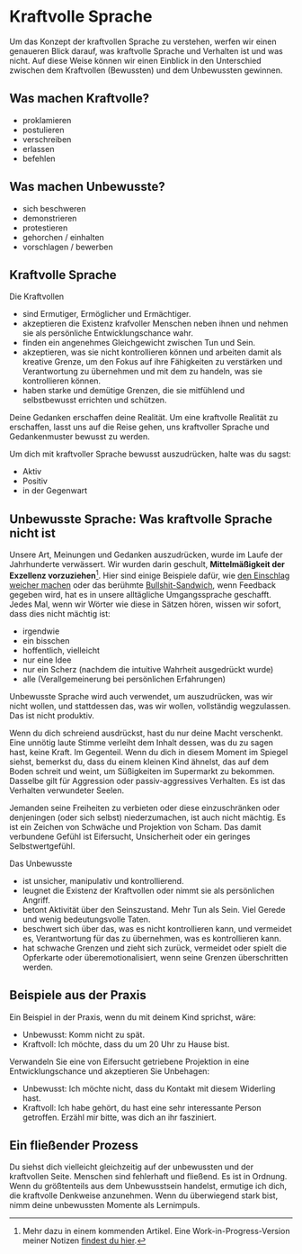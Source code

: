 # Kraftvolle Sprache


Um das Konzept der kraftvollen Sprache zu verstehen, werfen wir einen genaueren Blick darauf, was kraftvolle Sprache und Verhalten ist und was nicht. Auf diese Weise können wir einen Einblick in den Unterschied zwischen dem Kraftvollen (Bewussten) und dem Unbewussten gewinnen.
<!--mehr-->

## Was machen Kraftvolle?

- proklamieren
- postulieren
- verschreiben
- erlassen
- befehlen

## Was machen Unbewusste?

- sich beschweren
- demonstrieren
- protestieren
- gehorchen / einhalten
- vorschlagen / bewerben

## Kraftvolle Sprache

Die Kraftvollen

- sind Ermutiger, Ermöglicher und Ermächtiger.
- akzeptieren die Existenz krafvoller Menschen neben ihnen und nehmen sie als persönliche Entwicklungschance wahr.
- finden ein angenehmes Gleichgewicht zwischen Tun und Sein.
- akzeptieren, was sie nicht kontrollieren können und arbeiten damit als kreative Grenze, um den Fokus auf ihre Fähigkeiten zu verstärken und Verantwortung zu übernehmen und mit dem zu handeln, was sie kontrollieren können.
- haben starke und demütige Grenzen, die sie mitfühlend und selbstbewusst errichten und schützen.

Deine Gedanken erschaffen deine Realität. Um eine kraftvolle Realität zu erschaffen, lasst uns auf die Reise gehen, uns kraftvoller Sprache und Gedankenmuster bewusst zu werden.

Um dich mit kraftvoller Sprache bewusst auszudrücken, halte was du sagst:

- Aktiv
- Positiv
- in der Gegenwart

## Unbewusste Sprache: Was kraftvolle Sprache nicht ist

Unsere Art, Meinungen und Gedanken auszudrücken, wurde im Laufe der Jahrhunderte verwässert. Wir wurden darin geschult, **Mittelmäßigkeit der Exzellenz vorzuziehen**[^1]. Hier sind einige Beispiele dafür, wie [den Einschlag weicher machen](https://www.merriam-webster.com/dictionary/cushion%2Fsoften+the+blow ) oder das berühmte [Bullshit-Sandwich](https://www.linkedin.com/pulse/trouble-feedback-forget-bullshit-you-were-teaught-tony-moorcroft/), wenn Feedback gegeben wird, hat es in unsere alltägliche Umgangssprache geschafft. Jedes Mal, wenn wir Wörter wie diese in Sätzen hören, wissen wir sofort, dass dies nicht mächtig ist:

- irgendwie
- ein bisschen
- hoffentlich, vielleicht
- nur eine Idee
- nur ein Scherz (nachdem die intuitive Wahrheit ausgedrückt wurde)
- alle (Verallgemeinerung bei persönlichen Erfahrungen)

Unbewusste Sprache wird auch verwendet, um auszudrücken, was wir nicht wollen, und stattdessen das, was wir wollen, vollständig wegzulassen. Das ist nicht produktiv.

Wenn du dich schreiend ausdrückst, hast du nur deine Macht verschenkt. Eine unnötig laute Stimme verleiht dem Inhalt dessen, was du zu sagen hast, keine Kraft. Im Gegenteil. Wenn du dich in diesem Moment im Spiegel siehst, bemerkst du, dass du einem kleinen Kind ähnelst, das auf dem Boden schreit und weint, um Süßigkeiten im Supermarkt zu bekommen. Dasselbe gilt für Aggression oder passiv-aggressives Verhalten. Es ist das Verhalten verwundeter Seelen.

Jemanden seine Freiheiten zu verbieten oder diese einzuschränken oder denjeningen (oder sich selbst) niederzumachen, ist auch nicht mächtig. Es ist ein Zeichen von Schwäche und Projektion von Scham. Das damit verbundene Gefühl ist Eifersucht, Unsicherheit oder ein geringes Selbstwertgefühl.

Das Unbewusste

- ist unsicher, manipulativ und kontrollierend.
- leugnet die Existenz der Kraftvollen oder nimmt sie als persönlichen Angriff.
- betont Aktivität über den Seinszustand. Mehr Tun als Sein. Viel Gerede und wenig bedeutungsvolle Taten.
- beschwert sich über das, was es nicht kontrollieren kann, und vermeidet es, Verantwortung für das zu übernehmen, was es kontrollieren kann.
- hat schwache Grenzen und zieht sich zurück, vermeidet oder spielt die Opferkarte oder überemotionalisiert, wenn seine Grenzen überschritten werden.

## Beispiele aus der Praxis

Ein Beispiel in der Praxis, wenn du mit deinem Kind sprichst, wäre:

- Unbewusst: Komm nicht zu spät.
- Kraftvoll: Ich möchte, dass du um 20 Uhr zu Hause bist.

Verwandeln Sie eine von Eifersucht getriebene Projektion in eine Entwicklungschance und akzeptieren Sie Unbehagen:

- Unbewusst: Ich möchte nicht, dass du Kontakt mit diesem Widerling hast.
- Kraftvoll: Ich habe gehört, du hast eine sehr interessante Person getroffen. Erzähl mir bitte, was dich an ihr fasziniert.

## Ein fließender Prozess

Du siehst dich vielleicht gleichzeitig auf der unbewussten und der kraftvollen Seite. Menschen sind fehlerhaft und fließend. Es ist in Ordnung. Wenn du größtenteils aus dem Unbewusstsein handelst, ermutige ich dich, die kraftvolle Denkweise anzunehmen. Wenn du überwiegend stark bist, nimm deine unbewussten Momente als Lernimpuls.

[^1]: Mehr dazu in einem kommenden Artikel. Eine Work-in-Progress-Version meiner Notizen [findest du hier](https://github.com/markcheret/cheret-de/issues/61).

